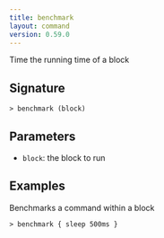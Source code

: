 ```yaml
---
title: benchmark
layout: command
version: 0.59.0
---
```


Time the running time of a block

## Signature

```> benchmark (block)```

## Parameters

 -  `block`: the block to run

## Examples

Benchmarks a command within a block
```shell
> benchmark { sleep 500ms }
```

